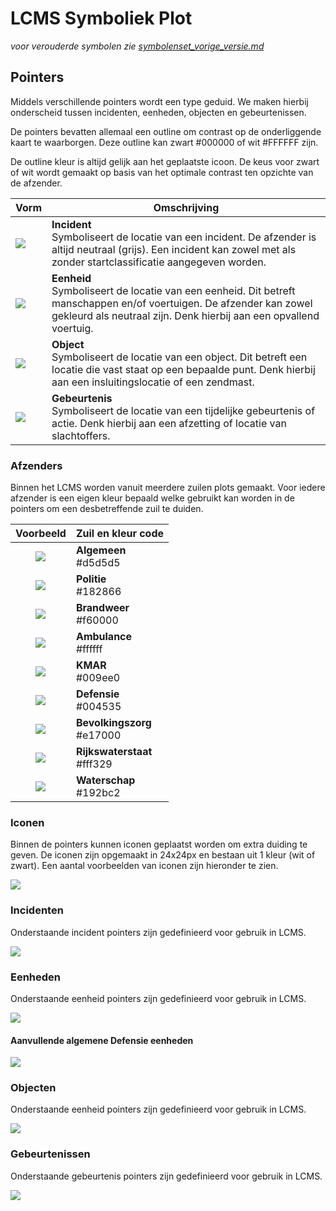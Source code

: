 
# LCMS Symboliek Plot

_voor verouderde symbolen zie [symbolenset_vorige_versie.md](symbolenset_vorige_versie.md)_

## Pointers

Middels verschillende pointers wordt een type geduid. We maken hierbij onderscheid tussen incidenten, eenheden, objecten en gebeurtenissen.

De pointers bevatten allemaal een outline om contrast op de onderliggende kaart te waarborgen. Deze outline kan zwart #000000 of wit #FFFFFF zijn.

De outline kleur is altijd gelijk aan het geplaatste icoon. De keus voor zwart of wit wordt gemaakt op basis van het optimale contrast ten opzichte van de afzender.

|Vorm|Omschrijving| 
|---|---|
|![](images/incident.svg)|**Incident** <br> Symboliseert de locatie van een incident. De afzender is altijd neutraal (grijs). Een incident kan zowel met als zonder startclassificatie aangegeven worden.|
|![](images/unit.svg)|**Eenheid** <br> Symboliseert de locatie van een eenheid. Dit betreft manschappen en/of voertuigen. De afzender kan zowel gekleurd als neutraal zijn. Denk hierbij aan een opvallend voertuig.|
|![](images/object.svg)|**Object** <br> Symboliseert de locatie van een object. Dit betreft een locatie die vast staat op een bepaalde punt. Denk hierbij aan een insluitingslocatie of een zendmast.|
|![](images/event.svg)|**Gebeurtenis** <br> Symboliseert de locatie van een tijdelijke gebeurtenis of actie. Denk hierbij aan een afzetting of locatie van slachtoffers.|

### Afzenders

Binnen het LCMS worden vanuit meerdere zuilen plots gemaakt. Voor iedere afzender is een eigen kleur bepaald welke gebruikt kan worden in de pointers om een desbetreffende zuil te duiden.

|Voorbeeld | Zuil en kleur code  |
|:---:|---|
|![](images/square-algemeen.svg)|**Algemeen** <br> #d5d5d5 |
|![](images/square-politie.svg)|**Politie** <br> #182866 |
|![](images/square-brandweer.svg)|**Brandweer** <br> #f60000 |
|![](images/square-ambulance.svg)|**Ambulance** <br> #ffffff |
|![](images/square-kmar.svg)|**KMAR** <br> #009ee0 |
|![](images/square-defensie.svg)|**Defensie** <br> #004535 |
|![](images/square-gemeente.svg)|**Bevolkingszorg** <br> #e17000 |
|![](images/square-rijkswaterstaat.svg)|**Rijkswaterstaat** <br> #fff329 |
|![](images/square-waterschap.svg)|**Waterschap** <br> #192bc2 |

### Iconen

Binnen de pointers kunnen iconen geplaatst worden om extra duiding te geven. De iconen zijn opgemaakt in 24x24px en bestaan uit 1 kleur (wit of zwart). Een aantal voorbeelden van iconen zijn hieronder te zien.

![](images/_page_3_Picture_2.jpeg)

### Incidenten

Onderstaande incident pointers zijn gedefinieerd voor gebruik in LCMS.

![](images/incidenten_tabel.png)

### Eenheden

Onderstaande eenheid pointers zijn gedefinieerd voor gebruik in LCMS.

![](images/eenheden_tabel.png)


#### Aanvullende algemene Defensie eenheden

![](images/aanvullend_defensie.png)

### Objecten

Onderstaande eenheid pointers zijn gedefinieerd voor gebruik in LCMS.

![](images/objecten_tabel.png)

### Gebeurtenissen

Onderstaande gebeurtenis pointers zijn gedefinieerd voor gebruik in LCMS.

![](images/gebeurtenissen_tabel.png)